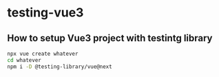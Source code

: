 # testing-vue3

## How to setup Vue3 project with testintg library

```bash
npx vue create whatever
cd whatever
npm i -D @testing-library/vue@next
```
